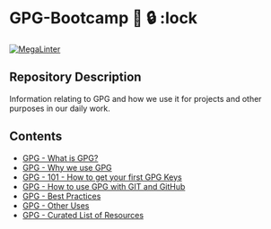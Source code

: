 # GPG-Bootcamp :key: 🔒 :lock

[![MegaLinter](https://github.com/Nautilus-Cyberneering/GPG-Bootcamp/actions/workflows/mega-linter.yml/badge.svg)](https://github.com/Nautilus-Cyberneering/GPG-Bootcamp/actions/workflows/mega-linter.yml)

## Repository Description

Information relating to GPG and how we use it for projects and other purposes in our daily work.

## Contents

- [GPG - What is GPG?](./docs/001_GPG-What-is-GPG.md)
- [GPG - Why we use GPG](./docs/002_GPG-Why-we-use-GPG.md)
- [GPG - 101 - How to get your first GPG Keys](./docs/003-GPG-101-How-to-get-your-first-GPG-Keys.md)
- [GPG - How to use GPG with GIT and GitHub](./docs/004_GPG-How-to-use-GPG-with-GIT-and-GitHub.md)
- [GPG - Best Practices](./docs/005_GPG-Best-Practices.md)
- [GPG - Other Uses](./docs/006_GPG-Other-Uses.md)
- [GPG - Curated List of Resources](./docs/007_GPG-Curated-List-of-Resources.md)
